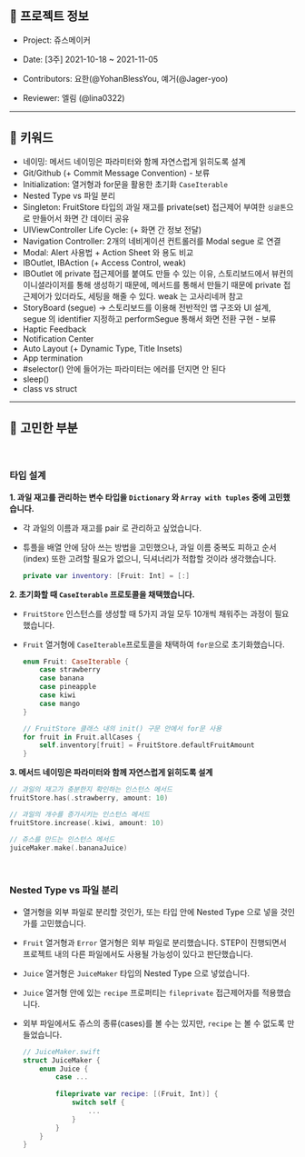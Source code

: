 ## 📝 프로젝트 정보

- Project: 쥬스메이커

- Date: [3주] 2021-10-18 ~ 2021-11-05

- Contributors: 요한(@YohanBlessYou, 예거(@Jager-yoo)

- Reviewer: 엘림 (@lina0322)

---

## 🔑 키워드

- 네이밍: 메서드 네이밍은 파라미터와 함께 자연스럽게 읽히도록 설계
- Git/Github (+ Commit Message Convention) - 보류
- Initialization: 열거형과 for문을 활용한 초기화 `CaseIterable`
- Nested Type vs 파일 분리
- Singleton: FruitStore 타입의 과일 재고를 private(set) 접근제어 부여한 `싱글톤`으로 만들어서 화면 간 데이터 공유
- UIViewController Life Cycle: (+ 화면 간 정보 전달)
- Navigation Controller: 2개의 네비게이션 컨트롤러를 Modal segue 로 연결
- Modal: Alert 사용법 + Action Sheet 와 용도 비교
- IBOutlet, IBAction (+ Access Control, weak)
- IBOutlet 에 private 접근제어를 붙여도 만들 수 있는 이유, 스토리보드에서 뷰컨의 이니셜라이저를 통해 생성하기 때문에, 메서드를 통해서 만들기 때문에 private 접근제어가 있더라도, 세팅을 해줄 수 있다. weak 는 고사리네꺼 참고
- StoryBoard (segue) -> 스토리보드를 이용해 전반적인 앱 구조와 UI 설계, segue 의 identifier 지정하고 performSegue 통해서 화면 전환 구현 - 보류
- Haptic Feedback
- Notification Center
- Auto Layout (+ Dynamic Type, Title Insets)
- App termination
- #selector() 안에 들어가는 파라미터는 에러를 던지면 안 된다
- sleep()
- class vs struct

---

## 🤔 고민한 부분
<br>

### 타입 설계

**1. 과일 재고를 관리하는 변수 타입을 `Dictionary` 와 `Array with tuples` 중에 고민했습니다.**
- 각 과일의 이름과 재고를 pair 로 관리하고 싶었습니다.

- 튜플을 배열 안에 담아 쓰는 방법을 고민했으나, 과일 이름 중복도 피하고 순서(index) 또한 고려할 필요가 없으니, 딕셔너리가 적합할 것이라 생각했습니다.

    ```swift
    private var inventory: [Fruit: Int] = [:]
    ```
    


**2. 초기화할 때 `CaseIterable` 프로토콜을 채택했습니다.**

- `FruitStore` 인스턴스를 생성할 때 5가지 과일 모두 10개씩 채워주는 과정이 필요했습니다.

- `Fruit` 열거형에 `CaseIterable`프로토콜을 채택하여 `for문`으로 초기화했습니다.

    ```swift
    enum Fruit: CaseIterable {
        case strawberry
        case banana
        case pineapple
        case kiwi
        case mango
    }

    // FruitStore 클래스 내의 init() 구문 안에서 for문 사용
    for fruit in Fruit.allCases {
        self.inventory[fruit] = FruitStore.defaultFruitAmount
    }
    ```
  


**3. 메서드 네이밍은 파라미터와 함께 자연스럽게 읽히도록 설계**

```swift
// 과일의 재고가 충분한지 확인하는 인스턴스 메서드
fruitStore.has(.strawberry, amount: 10)

// 과일의 개수를 증가시키는 인스턴스 메서드
fruitStore.increase(.kiwi, amount: 10)

// 쥬스를 만드는 인스턴스 메서드
juiceMaker.make(.bananaJuice)
```

<br>

### Nested Type vs 파일 분리


- 열거형을 외부 파일로 분리할 것인가, 또는 타입 안에 Nested Type 으로 넣을 것인가를 고민했습니다.

- `Fruit` 열거형과 `Error` 열거형은 외부 파일로 분리했습니다. STEP이 진행되면서 프로젝트 내의 다른 파일에서도 사용될 가능성이 있다고 판단했습니다.

- `Juice` 열거형은 `JuiceMaker` 타입의 Nested Type 으로 넣었습니다.

- `Juice` 열거형 안에 있는 `recipe` 프로퍼티는 `fileprivate` 접근제어자를 적용했습니다.

- 외부 파일에서도 쥬스의 종류(cases)를 볼 수는 있지만, `recipe` 는 볼 수 없도록 만들었습니다.

    ```swift
    // JuiceMaker.swift
    struct JuiceMaker {
        enum Juice {
            case ...
            
            fileprivate var recipe: [(Fruit, Int)] {
                switch self {
                    ...
                }
            }
        }
    }
    ```
    
<br>
